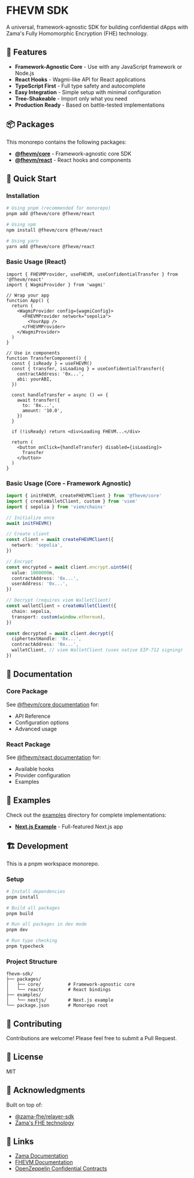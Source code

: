 # FHEVM SDK

A universal, framework-agnostic SDK for building confidential dApps with Zama's Fully Homomorphic Encryption (FHE) technology.

## 🚀 Features

- **Framework-Agnostic Core** - Use with any JavaScript framework or Node.js
- **React Hooks** - Wagmi-like API for React applications
- **TypeScript First** - Full type safety and autocomplete
- **Easy Integration** - Simple setup with minimal configuration
- **Tree-Shakeable** - Import only what you need
- **Production Ready** - Based on battle-tested implementations

## 📦 Packages

This monorepo contains the following packages:

- **[@fhevm/core](./packages/core)** - Framework-agnostic core SDK
- **[@fhevm/react](./packages/react)** - React hooks and components

## 🏁 Quick Start

### Installation

```bash
# Using pnpm (recommended for monorepo)
pnpm add @fhevm/core @fhevm/react

# Using npm
npm install @fhevm/core @fhevm/react

# Using yarn
yarn add @fhevm/core @fhevm/react
```

### Basic Usage (React)

```tsx
import { FHEVMProvider, useFHEVM, useConfidentialTransfer } from '@fhevm/react'
import { WagmiProvider } from 'wagmi'

// Wrap your app
function App() {
  return (
    <WagmiProvider config={wagmiConfig}>
      <FHEVMProvider network="sepolia">
        <YourApp />
      </FHEVMProvider>
    </WagmiProvider>
  )
}

// Use in components
function TransferComponent() {
  const { isReady } = useFHEVM()
  const { transfer, isLoading } = useConfidentialTransfer({
    contractAddress: '0x...',
    abi: yourABI,
  })

  const handleTransfer = async () => {
    await transfer({
      to: '0x...',
      amount: '10.0',
    })
  }

  if (!isReady) return <div>Loading FHEVM...</div>

  return (
    <button onClick={handleTransfer} disabled={isLoading}>
      Transfer
    </button>
  )
}
```

### Basic Usage (Core - Framework Agnostic)

```typescript
import { initFHEVM, createFHEVMClient } from '@fhevm/core'
import { createWalletClient, custom } from 'viem'
import { sepolia } from 'viem/chains'

// Initialize once
await initFHEVM()

// Create client
const client = await createFHEVMClient({
  network: 'sepolia',
})

// Encrypt
const encrypted = await client.encrypt.uint64({
  value: 1000000n,
  contractAddress: '0x...',
  userAddress: '0x...',
})

// Decrypt (requires viem WalletClient)
const walletClient = createWalletClient({
  chain: sepolia,
  transport: custom(window.ethereum),
})

const decrypted = await client.decrypt({
  ciphertextHandle: '0x...',
  contractAddress: '0x...',
  walletClient, // viem WalletClient (uses native EIP-712 signing)
})
```

## 📖 Documentation

### Core Package

See [@fhevm/core documentation](./packages/core/README.md) for:
- API Reference
- Configuration options
- Advanced usage

### React Package

See [@fhevm/react documentation](./packages/react/README.md) for:
- Available hooks
- Provider configuration
- Examples

## 🎯 Examples

Check out the [examples](./examples) directory for complete implementations:

- **[Next.js Example](./examples/nextjs)** - Full-featured Next.js app

## 🏗️ Development

This is a pnpm workspace monorepo.

### Setup

```bash
# Install dependencies
pnpm install

# Build all packages
pnpm build

# Run all packages in dev mode
pnpm dev

# Run type checking
pnpm typecheck
```

### Project Structure

```
fhevm-sdk/
├── packages/
│   ├── core/          # Framework-agnostic core
│   └── react/         # React bindings
├── examples/
│   └── nextjs/        # Next.js example
└── package.json       # Monorepo root
```

## 🤝 Contributing

Contributions are welcome! Please feel free to submit a Pull Request.

## 📄 License

MIT

## 🙏 Acknowledgments

Built on top of:
- [@zama-fhe/relayer-sdk](https://www.npmjs.com/package/@zama-fhe/relayer-sdk)
- [Zama's FHE technology](https://zama.ai)

## 🔗 Links

- [Zama Documentation](https://docs.zama.ai/)
- [FHEVM Documentation](https://docs.zama.ai/fhevm)
- [OpenZeppelin Confidential Contracts](https://github.com/OpenZeppelin/openzeppelin-confidential-contracts)

